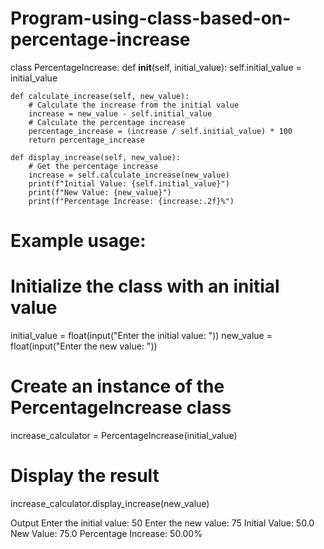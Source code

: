 # Program-using-class-based-on-percentage-increase
class PercentageIncrease:
    def __init__(self, initial_value):
        self.initial_value = initial_value

    def calculate_increase(self, new_value):
        # Calculate the increase from the initial value
        increase = new_value - self.initial_value
        # Calculate the percentage increase
        percentage_increase = (increase / self.initial_value) * 100
        return percentage_increase

    def display_increase(self, new_value):
        # Get the percentage increase
        increase = self.calculate_increase(new_value)
        print(f"Initial Value: {self.initial_value}")
        print(f"New Value: {new_value}")
        print(f"Percentage Increase: {increase:.2f}%")

# Example usage:
# Initialize the class with an initial value
initial_value = float(input("Enter the initial value: "))
new_value = float(input("Enter the new value: "))

# Create an instance of the PercentageIncrease class
increase_calculator = PercentageIncrease(initial_value)

# Display the result
increase_calculator.display_increase(new_value)

Output 
Enter the initial value: 50
Enter the new value: 75
Initial Value: 50.0
New Value: 75.0
Percentage Increase: 50.00%
